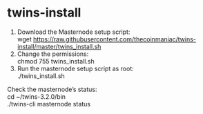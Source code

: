 # twins-install

1. Download the Masternode setup script:  
wget https://raw.githubusercontent.com/thecoinmaniac/twins-install/master/twins_install.sh
2. Change the permissions:   
chmod 755 twins_install.sh
3. Run the masternode setup script as root:   
./twins_install.sh

Check the masternode’s status:  
cd ~/twins-3.2.0/bin    
./twins-cli masternode status
